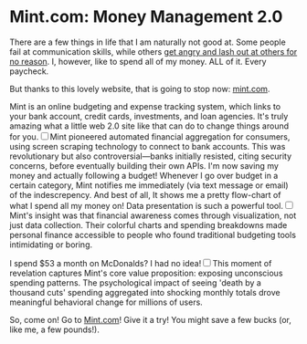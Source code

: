 # Mint.com: Money Management 2.0

  There are a few things in life that I am naturally not good at. Some people fail at communication skills, while others [get angry and lash out at others for no reason](http://jwhsband.tripod.com/). I, however, like to spend all of my money. ALL of it. Every paycheck.

 But thanks to this lovely website, that is going to stop now: [mint.com](http://www.mint.com).

 Mint is an online budgeting and expense tracking system, which links to your bank account, credit cards, investments, and loan agencies. It's truly amazing what a little web 2\.0 site like that can do to change things around for you.<label for="sn-mint-innovation" class="margin-toggle sidenote-number"></label><input type="checkbox" id="sn-mint-innovation" class="margin-toggle"/><span class="sidenote">Mint pioneered automated financial aggregation for consumers, using screen scraping technology to connect to bank accounts. This was revolutionary but also controversial—banks initially resisted, citing security concerns, before eventually building their own APIs.</span> I'm now saving my money and actually following a budget! Whenever I go over budget in a certain category, Mint notifies me immediately (via text message or email) of the indescrepency. And best of all, It shows me a pretty flow\-chart of what I spend all my money on! Data presentation is such a powerful tool.<label for="sn-data-visualization" class="margin-toggle sidenote-number"></label><input type="checkbox" id="sn-data-visualization" class="margin-toggle"/><span class="sidenote">Mint's insight was that financial awareness comes through visualization, not just data collection. Their colorful charts and spending breakdowns made personal finance accessible to people who found traditional budgeting tools intimidating or boring.</span>

 I spend $53 a month on McDonalds? I had no idea!<label for="sn-spending-awareness" class="margin-toggle sidenote-number"></label><input type="checkbox" id="sn-spending-awareness" class="margin-toggle"/><span class="sidenote">This moment of revelation captures Mint's core value proposition: exposing unconscious spending patterns. The psychological impact of seeing 'death by a thousand cuts' spending aggregated into shocking monthly totals drove meaningful behavioral change for millions of users.</span>

 So, come on! Go to [Mint.com](http://www.mint.com)! Give it a try! You might save a few bucks (or, like me, a few pounds!).

  